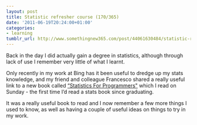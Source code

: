 ```yaml
---
layout: post
title: Statistic refresher course (170/365)
date: '2011-06-19T20:24:00+01:00'
categories:
- learning
tumblr_url: http://www.somethingnew365.com/post/44061630484/statistic-refresher-course-170365
---
```

Back in the day I did actually gain a degree in statistics, although through lack of use I remember very little of what I learnt.

Only recently in my work at Bing has it been useful to dredge up my stats knowledge, and my friend and colleague Francesco shared a really useful link to a new book called [“Statistics For Programmers"](http://greenteapress.com/thinkstats/html/index.html) which I read on Sunday - the first time I’d read a stats book since graduating.

It was a really useful book to read and I now remember a few more things I used to know, as well as having a couple of useful ideas on things to try in my work.
